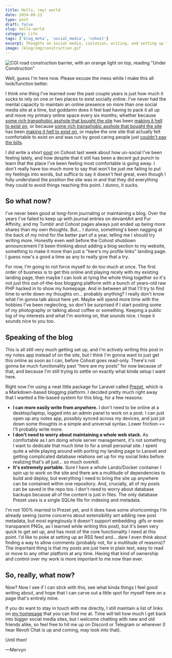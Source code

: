```yaml
---
title: Hello, (my) world
date: 2024-09-23
type: post
draft: false
slug: hello-world
category: Life
tags: ['blog_meta', 'social_media', 'cohost']
excerpt: Thoughts on social media, isolation, writing, and setting up this blog.
image: /blog/img/construction.gif
---
```

![CGI road construction barrier, with an orange light on top, reading "Under Construction"](construction.png)

Well, guess I'm here now. Please excuse the mess while I make this all look/function better.

I think one thing I've learned over the past couple years is just how much it sucks to rely on one or two places to exist socially online. I've never had the mental capacity to maintain an online presence on more than one social media site at a time, but goddamn does it feel bad having to pack it all up and move my primary online space every six months; whether because [some rich transphobic asshole that bought the site](http://web.archive.org/web/20240917175643/https://www.cnbc.com/2022/04/25/twitter-accepts-elon-musks-buyout-deal.html) has been [making it hell to exist on](http://web.archive.org/web/20240829140755/https://www.sfchronicle.com/politics/article/Elon-Musk-is-leaning-into-transphobia-17649577.php), or because [some rich transphobic asshole that bought the site](http://web.archive.org/web/20240917175901/https://www.theverge.com/2019/8/12/20802639/tumblr-verizon-sold-wordpress-blogging-yahoo-adult-content) has been [making it hell to exist on](http://web.archive.org/web/20240917180053/https://techcrunch.com/2024/02/22/tumblr-ceo-publicly-spars-with-trans-user-over-account-ban-revealing-private-account-names-in-the-process/), or maybe the one site that actually felt comfortable to exist on and was run by good caring people just [couldn't pay the bills](http://web.archive.org/web/20240917103538/https://cohost.org/staff/post/7611443-cohost-to-shut-down/).

I did write a short [post](https://web.archive.org/web/20240917180709/https://cohost.org/mervyn/post/7659823-well-fuck) on Cohost last week about how un-social I've been feeling lately, and how despite that it still has been a decent gut punch to learn that the place I've been feeling most comfortable is going away. I don't really have too much more to say that won't be just me failing to put my feelings into words, but suffice to say it doesn't feel great, even though I fully understand the position the site was in and that they did everything they could to avoid things reaching this point. I dunno, it sucks.

## So what now?

I've never been good at long-form journaling or maintaining a blog. Over the years I've failed to keep up with journal entries on deviantArt and Fur Affinity, and my Tumblr and Cohost pages always just ended up being more shares than my own thoughts. But... I dunno, something's been nagging at the back of my mind for the better part of a year, telling me I should try writing more. Honestly even well before the Cohost shutdown announcement I'd been thinking about adding a blog section to my website, something to make it more than just a "here's my profile links" landing page. I guess now's a good a time as any to really give that a try.

For now, I'm going to not force myself to do too much at once. The first order of business is to get this online and playing nicely with my existing landing page, then maybe I can look at tying the whole thing together so it's not just this out-of-the-box blogging platform with a bunch of years-old raw PHP hacked in to show my homepage. And in between all that I'll try to find time to write down my thoughts on... probably anything? I really don't know what I'm gonna talk about here yet. Maybe will spend more time with the hobbies I've been neglecting, so don't be surprised if I start posting some of my photography or talking about coffee or something. Keeping a public log of my interests and what I'm working on, that sounds nice. I hope it sounds nice to you too.

## Speaking of the blog

This is all still very much getting set up, and I'm actively writing this post in my notes app instead of on the site, but I think I'm gonna want to just get this online as soon as I can, before Cohost goes read-only. There's not gonna be much functionality past "here are my posts" for now because of that, and because I'm still trying to settle on exactly what kinda setup I want here.

Right now I'm using a neat little package for Laravel called [Prezet](https://prezet.com/), which is a Markdown-based blogging platform. I decided pretty much right away that I wanted a file-based system for this blog, for a few reasons:
- **I can more easily write from anywhere.** I don't need to be online at a desktop/laptop, logged into an admin panel to work on a post. I can just open up any notes app, possibly synced across my devices, and just jot down some thoughts in a simple and universal syntax. Lower friction == I'll probably write more.
- **I don't need to worry about maintaining a whole web stack.** As comfortable as I am doing whole server management, it's not something I want to dedicate that much time to for a small personal site. I spent quite a while playing around with porting my landing page to Laravel and getting complicated database relations set up for my social links before realizing that's all just... so much overkill.
- **It's extremely portable.** Sure I have a whole Lando/Docker container I spin up to work on the site and there are a multitude of dependencies to build and deploy, but everything I need to bring the site up anywhere can be contained within one repository. And, crucially, all of my posts can be saved in the repo too. I don't need to worry about database backups because all of the content is just in files. The only database Prezet uses is a single SQLite file for indexing and metadata.

I'm not 100% married to Prezet yet, and it does have some shortcomings I'm already seeing (some concerns about extensibility wrt adding new post metadata, but most egregiously it doesn't support embedding .gifs or even transparent PNGs, as I learned while writing this post), but it's been very quick to get set up, and has most of the core functionality I need at this point. I'd like to poke at setting up an RSS feed and... dare I even think about finding a way to allow comments (probably not, for a multitude of reasons)? The important thing is that my posts are just here in plain text, easy to read or move to any other platform at any time. Having that kind of ownership and control over my work is more important to me now than ever.

## So, really, what now?

Now? Now I see if I can stick with this, see what kinda things I feel good writing about, and hope that I can carve out a little spot for myself here on a page that's entirely mine.

If you do want to stay in touch with me directly, I still maintain a list of links on [my homepage](https://mervyn.online) that you can find me at. Time will tell how much I get back into bigger social media sites, but I welcome chatting with new and old friends alike, so feel free to hit me up on Discord or Telegram or wherever (I hear Revolt Chat is up and coming, may look into that).

Until then!

&mdash;Mervyn

